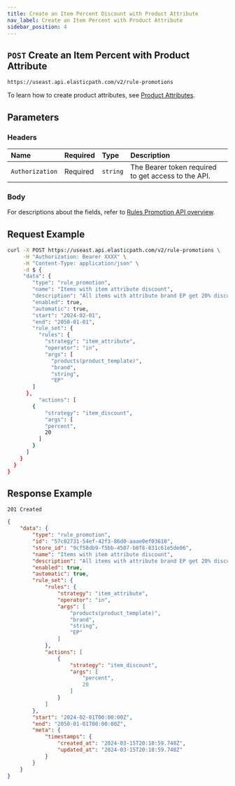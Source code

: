```yaml
---
title: Create an Item Percent Discount with Product Attribute
nav_label: Create an Item Percent with Product Attribute
sidebar_position: 4
---
```


## `POST` Create an Item Percent with Product Attribute

```http
https://useast.api.elasticpath.com/v2/rule-promotions
```
To learn how to create product attributes, see [Product Attributes](/docs/pxm/products/pxm-products#product-attributes).

## Parameters

### Headers

| Name            | Required | Type     | Description                          |
|:----------------|:---------|:---------|:-------------------------------------|
| `Authorization` | Required | `string` | The Bearer token required to get access to the API. |

### Body

For descriptions about the fields, refer to [Rules Promotion API overview](/docs/commerce-cloud/rule-promotions/rule-promotions-api/rule-promotions-api-overview).

## Request Example

```bash
curl -X POST https://useast.api.elasticpath.com/v2/rule-promotions \
     -H "Authorization: Bearer XXXX" \
     -H "Content-Type: application/json" \
     -d $ {
     "data": {
        "type": "rule_promotion",
        "name": "Items with item attribute discount",
        "description": "All items with attribute brand EP get 20% discount",
        "enabled": true,
        "automatic": true,
        "start": "2024-02-01",
        "end": "2050-01-01",
        "rule_set": {
          "rules": {
            "strategy": "item_attribute",
            "operator": "in",
            "args": [
              "products(product_template)",
              "brand",
              "string",
              "EP"
        ]
      },
          "actions": [
        {
            "strategy": "item_discount",
            "args": [
            "percent",
            20
          ]
        }
      ]
    }
  }
}
```

## Response Example

`201 Created`

```json
{
    "data": {
        "type": "rule_promotion",
        "id": "57c02731-54ef-42f3-86d0-aaae0ef03610",
        "store_id": "9cf58db9-f5bb-4507-b8f8-831c61e5de06",
        "name": "Items with item attribute discount",
        "description": "All items with attribute brand EP get 20% discount",
        "enabled": true,
        "automatic": true,
        "rule_set": {
            "rules": {
                "strategy": "item_attribute",
                "operator": "in",
                "args": [
                    "products(product_template)",
                    "brand",
                    "string",
                    "EP"
                ]
            },
            "actions": [
                {
                    "strategy": "item_discount",
                    "args": [
                        "percent",
                        20
                    ]
                }
            ]
        },
        "start": "2024-02-01T00:00:00Z",
        "end": "2050-01-01T00:00:00Z",
        "meta": {
            "timestamps": {
                "created_at": "2024-03-15T20:18:59.748Z",
                "updated_at": "2024-03-15T20:18:59.748Z"
            }
        }
    }
}
```


